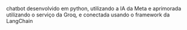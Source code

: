 chatbot desenvolvido em python, utilizando a IA da Meta e aprimorada utilizando o serviço da Groq, e conectada usando o framework da LangChain

